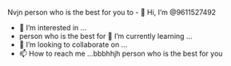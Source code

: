 Nvjn person who is the best for you to - 👋 Hi, I’m @9611527492
- 👀 I’m interested in ...
- person who is the best for 🌱 I’m currently learning ...
- 💞️ I’m looking to collaborate on ...
- 📫 How to reach me ...bbbhhjh person who is the best for you 

<!---msgbhjubcybhijggh gh person who is the best for you to be a 
9611527492/9611527492 is a ✨ special ✨ repository because its `README.md` (this file) appears on your GitHub profile.
You can click the Preview link to take a look at your changes.
--->
